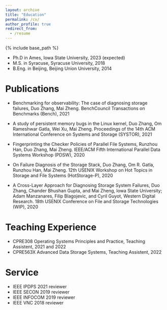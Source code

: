 ```yaml
---
layout: archive
title: "Education"
permalink: /cv/
author_profile: true
redirect_from:
  - /resume
---
```


{% include base_path %}
* Ph.D in Ames, Iowa State University, 2023 (expected)
* M.S. in Syracuse, Syracuse University, 2018
* B.Eng. in Beijing, Beijing Union University, 2014

Publications
======
* Benchmarking for observability: The case of diagnosing storage failures,
 Duo Zhang, Mai Zheng.
 BenchCouncil Transactions on Benchmarks (Bench), 2021

* A study of persistent memory bugs in the Linux kernel,
Duo Zhang, Om Rameshwar Gatla, Wei Xu, Mai Zheng.
Proceedings of the 14th ACM International Conference on Systems and Storage (SYSTOR), 2021

* Fingerprinting the Checker Policies of Parallel File Systems,
Runzhou Han, Duo Zhang, Mai Zheng.
IEEE/ACM Fifth International Parallel Data Systems Workshop (PDSW), 2020

* On Failure Diagnosis of the Storage Stack,
Duo Zhang, Om R. Gatla, Runzhou Han, Mai Zheng.
12th USENIX Workshop on Hot Topics in Storage and File Systems (HotStorage-P), 2020	

* A Cross-Layer Approach for Diagnosing Storage System Failures,
Duo Zhang, Chander Bhushan Gupta, and Mai Zheng, Iowa State University; Adam Manzanares, Filip Blagojevic, and Cyril Guyot, Western Digital Research. 
18th USENIX Conference on File and Storage Technologies (WIP), 2020

    
Teaching Experience
======
* CPRE308 Operating Systems Principles and Practice, Teaching Assistent, 2021 and 2022
* CPRE563X Advanced Data Storage Systems, Teaching Assistent, 2022
  
Service
======
* IEEE IPDPS 2021 reviewer
* IEEE SECON 2019 reviewer
* IEEE INFOCOM 2019 reviewer
* IEEE VNC 2018 reviewer
